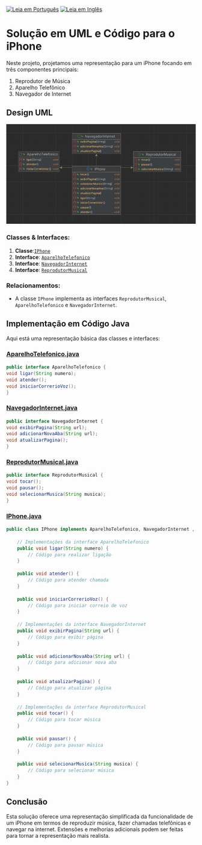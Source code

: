 [![Leia em Português](https://img.shields.io/badge/%F0%9F%87%A7%F0%9F%87%B7%20Portugu%C3%AAs-F0FFFF.svg)](exercicio.md)
[![Leia em Inglês](https://img.shields.io/badge/%F0%9F%87%BA%F0%9F%87%B8%20English-gray.svg)](../../exercises/iphone-oop-exercise/exercise.md)

# Solução em UML e Código para o iPhone

Neste projeto, projetamos uma representação para um iPhone focando em três componentes principais:
1. Reprodutor de Música
2. Aparelho Telefônico
3. Navegador de Internet

## Design UML

![Diagrama UML](docs/UML-pt-br.png)

### Classes & Interfaces:
1. **Classe**:[`IPhone`](#iphonejava)
2. **Interface**: [`AparelhoTelefonico`](#aparelhotelefonicojava)
3. **Interface**: [`NavegadorInternet`](#navegadorinternetjava)
4. **Interface**: [`ReprodutorMusical`](#reprodutormusicaljava)

### Relacionamentos:
- A classe `IPhone` implementa as interfaces `ReprodutorMusical`, `AparelhoTelefonico` e `NavegadorInternet`.

## Implementação em Código Java

Aqui está uma representação básica das classes e interfaces:
####
### [AparelhoTelefonico.java](./src/java/interfaces/AparelhoTelefonico.java)
```java
public interface AparelhoTelefonico {
void ligar(String numero);
void atender();
void iniciarCorrerioVoz();
}
```
####
### [NavegadorInternet.java](./src/java/interfaces/NavegadorInternet.java)
```java
public interface NavegadorInternet {
void exibirPagina(String url);
void adicionarNovaAba(String url);
void atualizarPagina();
}
```
####
### [ReprodutorMusical.java](./src/java/interfaces/ReprodutorMusical.java)
```java
public interface ReprodutorMusical {
void tocar();
void pausar();
void selecionarMusica(String musica);
}
```
####
### [IPhone.java](./src/java/model/IPhone.java)
```java
public class IPhone implements AparelhoTelefonico, NavegadorInternet , ReprodutorMusical {

    // Implementações da interface AparelhoTelefonico
    public void ligar(String numero) {
        // Código para realizar ligação
    }

    public void atender() {
        // Código para atender chamada
    }

    public void iniciarCorrerioVoz() {
        // Código para iniciar correio de voz
    }

    // Implementações da interface NavegadorInternet
    public void exibirPagina(String url) {
        // Código para exibir página
    }

    public void adicionarNovaAba(String url) {
        // Código para adicionar nova aba
    }

    public void atualizarPagina() {
        // Código para atualizar página
    }

    // Implementações da interface ReprodutorMusical
    public void tocar() {
        // Código para tocar música
    }

    public void pausar() {
        // Código para pausar música
    }

    public void selecionarMusica(String musica) {
        // Código para selecionar música
    }
}
```

## Conclusão

Esta solução oferece uma representação simplificada da funcionalidade de um iPhone em termos de reproduzir música, fazer chamadas telefônicas e navegar na internet. Extensões e melhorias adicionais podem ser feitas para tornar a representação mais realista.
